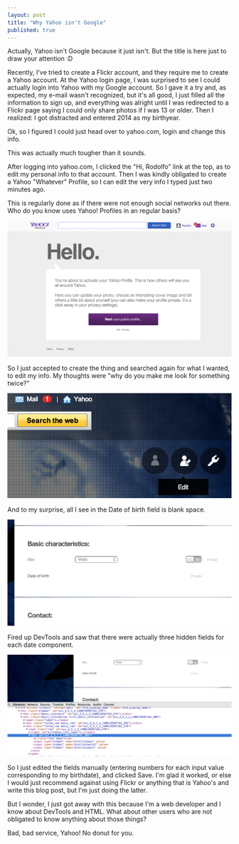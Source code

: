 ```yaml
---
layout: post
title: "Why Yahoo isn't Google"
published: true
---
```


Actually, Yahoo isn't Google because it just isn't. But the title is here just to draw your attention :D

Recently, I've tried to create a Flickr account, and they require me to create a Yahoo account. At the Yahoo login page, I was surprised to see I could actually login into Yahoo with my Google account. So I gave it a try and, as expected, my e-mail wasn't recognized, but it's all good, I just filled all the information to sign up, and everything was alright until I was redirected to a Flickr page saying I could only share photos if I was 13 or older. Then I realized: I got distracted and entered 2014 as my birthyear.

<!-- more -->

Ok, so I figured I could just head over to yahoo.com, login and change this info.

This was actually much tougher than it sounds.

After logging into yahoo.com, I clicked the "Hi, Rodolfo" link at the top, as to edit my personal info to that account. Then I was kindly obligated to create a Yahoo "Whatever" Profile, so I can edit the very info I typed just two minutes ago.

This is regularly done as if there were not enough social networks out there. Who do you know uses Yahoo! Profiles in an regular basis?

[![Yahoo! Profile](/images/profile.png)](/images/profile.png)

So I just accepted to create the thing and searched again for what I wanted, to edit my info. My thoughts were "why do you make me look for something twice?"

[![Edit profile](/images/edit.png)](/images/edit.png)

And to my surprise, all I see in the Date of birth field is blank space.

[![Date of birth](/images/dob.png)](/images/dob.png)

Fired up DevTools and saw that there were actually three hidden fields for each date component.

[![Chrome DevTools](/images/devtools.png)](/images/devtools.png)

So I just edited the fields manually (entering numbers for each input value corresponding to my birthdate), and clicked Save. I'm glad it worked, or else I would just recommend against using Flickr or anything that is Yahoo's and write this blog post, but I'm just doing the latter.

But I wonder, I just got away with this because I'm a web developer and I know about DevTools and HTML. What about other users who are not obligated to know anything about those things?

Bad, bad service, Yahoo! No donut for you.
